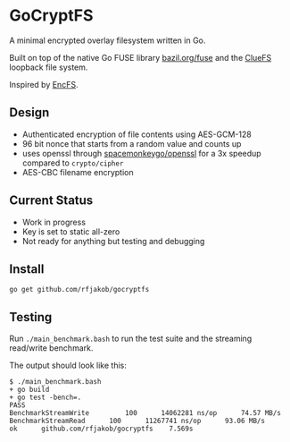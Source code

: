 GoCryptFS
=========
A minimal encrypted overlay filesystem written in Go.

Built on top of the
native Go FUSE library [bazil.org/fuse](https://github.com/bazil/fuse)
and the [ClueFS](https://github.com/airnandez/cluefs) loopback file system.

Inspired by [EncFS](https://github.com/vgough/encfs).

Design
------
* Authenticated encryption of file contents using AES-GCM-128
 * 96 bit nonce that starts from a random value and counts up
 * uses openssl through [spacemonkeygo/openssl](https://github.com/spacemonkeygo/openssl)
   for a 3x speedup compared to `crypto/cipher`
* AES-CBC filename encryption

Current Status
--------------
* Work in progress
* Key is set to static all-zero
* Not ready for anything but testing and debugging

Install
-------

	go get github.com/rfjakob/gocryptfs

Testing
-------
Run `./main_benchmark.bash` to run the test suite and the streaming read/write
benchmark.

The output should look like this:

	$ ./main_benchmark.bash
	+ go build
	+ go test -bench=.
	PASS
	BenchmarkStreamWrite	     100	  14062281 ns/op	  74.57 MB/s
	BenchmarkStreamRead	     100	  11267741 ns/op	  93.06 MB/s
	ok  	github.com/rfjakob/gocryptfs	7.569s
